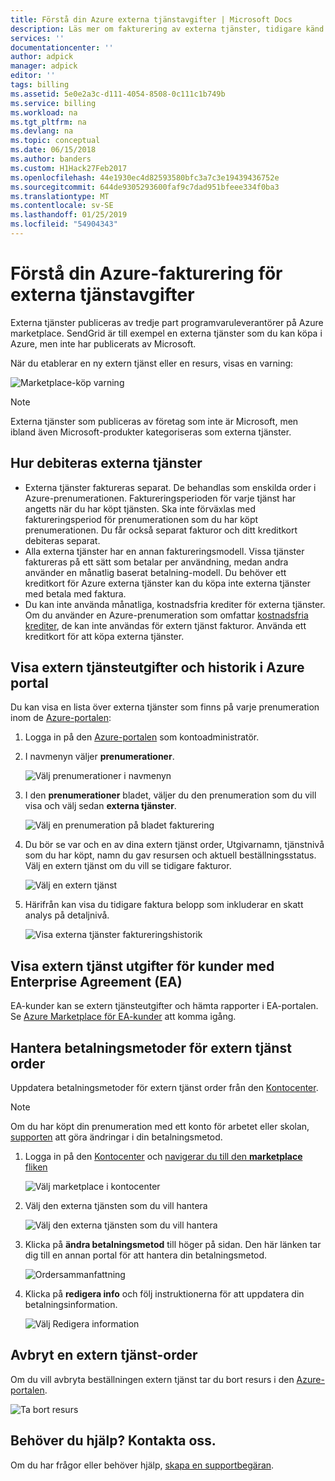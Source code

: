 ```yaml
---
title: Förstå din Azure externa tjänstavgifter | Microsoft Docs
description: Läs mer om fakturering av externa tjänster, tidigare känd som Marketplace, kostnader på Azure.
services: ''
documentationcenter: ''
author: adpick
manager: adpick
editor: ''
tags: billing
ms.assetid: 5e0e2a3c-d111-4054-8508-0c111c1b749b
ms.service: billing
ms.workload: na
ms.tgt_pltfrm: na
ms.devlang: na
ms.topic: conceptual
ms.date: 06/15/2018
ms.author: banders
ms.custom: H1Hack27Feb2017
ms.openlocfilehash: 44e1930ec4d82593580bfc3a7c3e19439436752e
ms.sourcegitcommit: 644de9305293600faf9c7dad951bfeee334f0ba3
ms.translationtype: MT
ms.contentlocale: sv-SE
ms.lasthandoff: 01/25/2019
ms.locfileid: "54904343"
---
```

# <a name="understand-your-azure-billing-for-external-service-charges"></a>Förstå din Azure-fakturering för externa tjänstavgifter
Externa tjänster publiceras av tredje part programvaruleverantörer på Azure marketplace. SendGrid är till exempel en externa tjänster som du kan köpa i Azure, men inte har publicerats av Microsoft.

När du etablerar en ny extern tjänst eller en resurs, visas en varning:

![Marketplace-köp varning](./media/billing-understand-your-azure-marketplace-charges/marketplace-warning.PNG)

> [!NOTE]
> Externa tjänster som publiceras av företag som inte är Microsoft, men ibland även Microsoft-produkter kategoriseras som externa tjänster.
> 
> 

## <a name="how-external-services-are-billed"></a>Hur debiteras externa tjänster
- Externa tjänster faktureras separat. De behandlas som enskilda order i Azure-prenumerationen. Faktureringsperioden för varje tjänst har angetts när du har köpt tjänsten. Ska inte förväxlas med faktureringsperiod för prenumerationen som du har köpt prenumerationen. Du får också separat fakturor och ditt kreditkort debiteras separat.
- Alla externa tjänster har en annan faktureringsmodell. Vissa tjänster faktureras på ett sätt som betalar per användning, medan andra använder en månatlig baserat betalning-modell. Du behöver ett kreditkort för Azure externa tjänster kan du köpa inte externa tjänster med betala med faktura.
- Du kan inte använda månatliga, kostnadsfria krediter för externa tjänster. Om du använder en Azure-prenumeration som omfattar [kostnadsfria krediter](https://azure.microsoft.com/pricing/spending-limits/), de kan inte användas för extern tjänst fakturor. Använda ett kreditkort för att köpa externa tjänster.

## <a name="view-external-service-spending-and-history-in-the-azure-portal"></a>Visa extern tjänsteutgifter och historik i Azure portal
Du kan visa en lista över externa tjänster som finns på varje prenumeration inom de [Azure-portalen](https://portal.azure.com/): 

1. Logga in på den [Azure-portalen](https://portal.azure.com/) som kontoadministratör.
2. I navmenyn väljer **prenumerationer**.
   
    ![Välj prenumerationer i navmenyn](./media/billing-understand-your-azure-marketplace-charges/sub-button.png) 
3. I den **prenumerationer** bladet, väljer du den prenumeration som du vill visa och välj sedan **externa tjänster**.
   
    ![Välj en prenumeration på bladet fakturering](./media/billing-understand-your-azure-marketplace-charges/select-sub-external-services.png)
4. Du bör se var och en av dina extern tjänst order, Utgivarnamn, tjänstnivå som du har köpt, namn du gav resursen och aktuell beställningsstatus. Välj en extern tjänst om du vill se tidigare fakturor.
   
    ![Välj en extern tjänst](./media/billing-understand-your-azure-marketplace-charges/external-service-blade2.png)
5. Härifrån kan visa du tidigare faktura belopp som inkluderar en skatt analys på detaljnivå.
   
    ![Visa externa tjänster faktureringshistorik](./media/billing-understand-your-azure-marketplace-charges/billing-overview-blade.png)

## <a name="view-external-service-spending-for-enterprise-agreement-ea-customers"></a>Visa extern tjänst utgifter för kunder med Enterprise Agreement (EA)
EA-kunder kan se extern tjänsteutgifter och hämta rapporter i EA-portalen. Se [Azure Marketplace för EA-kunder](https://ea.azure.com/helpdocs/azureMarketplace) att komma igång.

## <a name="manage-payment-methods-for-external-service-orders"></a>Hantera betalningsmetoder för extern tjänst order
Uppdatera betalningsmetoder för extern tjänst order från den [Kontocenter](https://account.windowsazure.com/).

> [!NOTE]
> Om du har köpt din prenumeration med ett konto för arbetet eller skolan, [supporten](https://portal.azure.com/?#blade/Microsoft_Azure_Support/HelpAndSupportBlade) att göra ändringar i din betalningsmetod.
> 
> 

1. Logga in på den [Kontocenter](https://account.windowsazure.com/) och [navigerar du till den **marketplace** fliken](https://account.windowsazure.com/Store)
   
    ![Välj marketplace i kontocenter](./media/billing-understand-your-azure-marketplace-charges/select-marketplace.png)
2. Välj den externa tjänsten som du vill hantera
   
    ![Välj den externa tjänsten som du vill hantera](./media/billing-understand-your-azure-marketplace-charges/select-ext-service.png)
3. Klicka på **ändra betalningsmetod** till höger på sidan. Den här länken tar dig till en annan portal för att hantera din betalningsmetod.
   
    ![Ordersammanfattning](./media/billing-understand-your-azure-marketplace-charges/change-payment.PNG)
4. Klicka på **redigera info** och följ instruktionerna för att uppdatera din betalningsinformation.
   
    ![Välj Redigera information](./media/billing-understand-your-azure-marketplace-charges/edit-info.png)

## <a name="cancel-an-external-service-order"></a>Avbryt en extern tjänst-order
Om du vill avbryta beställningen extern tjänst tar du bort resurs i den [Azure-portalen](https://portal.azure.com).

![Ta bort resurs](./media/billing-understand-your-azure-marketplace-charges/deleteMarketplaceOrder.PNG)

## <a name="need-help-contact-us"></a>Behöver du hjälp? Kontakta oss.

Om du har frågor eller behöver hjälp, [skapa en supportbegäran](https://portal.azure.com/#blade/Microsoft_Azure_Support/HelpAndSupportBlade/newsupportrequest).


